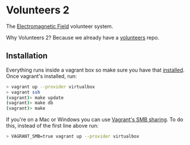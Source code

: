 # Volunteers 2 #

The [Electromagnetic Field](https://www.emfcamp.org/admin/users) volunteer system. 

Why Volunteers 2? Because we already have a [volunteers](https://github.com/emfcamp/Volunteers2) repo.

## Installation ##

Everything runs inside a vagrant box so make sure you have that [installed](https://www.vagrantup.com/docs/installation/). Once vagrant's installed, run:

```bash
> vagrant up --provider virtualbox
> vagrant ssh
(vagrant)> make update
(vagrant)> make db
(vagrant)> make
```

If you're on a Mac or Windows you can use [Vagrant's SMB sharing](https://www.vagrantup.com/docs/synced-folders/smb.html). To do this, instead of the first line above run:

```bash
> VAGRANT_SMB=true vagrant up --provider virtualbox
```
